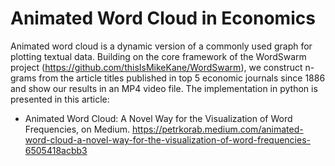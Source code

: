 # Animated Word Cloud in Economics

Animated word cloud is a dynamic version of a commonly used graph for plotting textual data. Building on the core framework of the WordSwarm project (https://github.com/thisIsMikeKane/WordSwarm), we construct n-grams from the article titles published in top 5 economic journals since 1886 and show our results in an MP4 video file.
The implementation in python is presented in this article:
* Animated Word Cloud: A Novel Way for the Visualization of Word Frequencies, on Medium. https://petrkorab.medium.com/animated-word-cloud-a-novel-way-for-the-visualization-of-word-frequencies-6505418acbb3

